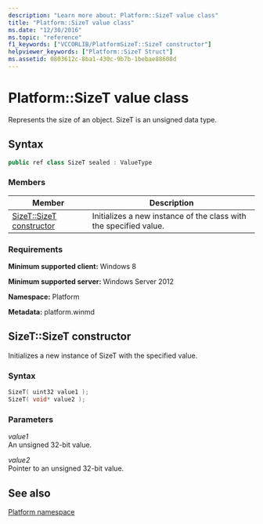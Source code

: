 ```yaml
---
description: "Learn more about: Platform::SizeT value class"
title: "Platform::SizeT value class"
ms.date: "12/30/2016"
ms.topic: "reference"
f1_keywords: ["VCCORLIB/PlatformSizeT::SizeT constructor"]
helpviewer_keywords: ["Platform::SizeT Struct"]
ms.assetid: 0803612c-8ba1-430c-9b7b-1bebae88608d
---
```

# Platform::SizeT value class

Represents the size of an object. SizeT is an unsigned data type.

## Syntax

```cpp
public ref class SizeT sealed : ValueType
```

### Members

|Member|Description|
|------------|-----------------|
|[SizeT::SizeT constructor](#ctor)|Initializes a new instance of the class with the specified value.|

### Requirements

**Minimum supported client:** Windows 8

**Minimum supported server:** Windows Server 2012

**Namespace:** Platform

**Metadata:** platform.winmd

## <a name="ctor"></a> SizeT::SizeT constructor

Initializes a new instance of SizeT with the specified value.

### Syntax

```cpp
SizeT( uint32 value1 );
SizeT( void* value2 );
```

### Parameters

*value1*<br/>
An unsigned 32-bit value.

*value2*<br/>
Pointer to an unsigned 32-bit value.

## See also

[Platform namespace](../cppcx/platform-namespace-c-cx.md)
